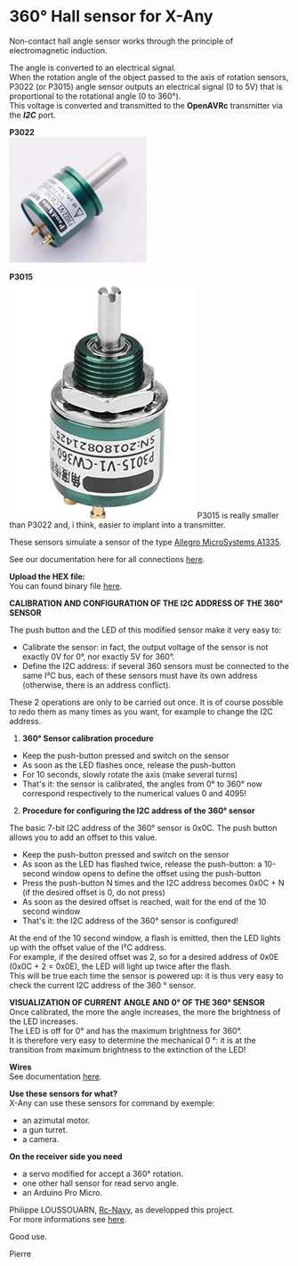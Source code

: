 # 360° Hall sensor for X-Any

Non-contact hall angle sensor works through the principle of electromagnetic induction.

The angle is converted to an electrical signal.  
When the rotation angle of the object passed to the axis of rotation sensors,  
P3022 (or P3015) angle sensor outputs an electrical signal (0 to 5V) that is proportional to the rotational angle (0 to 360°).  
This voltage is converted and transmitted to the **OpenAVRc** transmitter via the ***I2C*** port.

**P3022**  
![P3022](https://github.com/Ingwie/OpenAVRc_Hw/blob/V3/Capteur_Hall_I2C/P3022-V1-CW360.jpg)

**P3015**  
![P3015](https://github.com/Ingwie/OpenAVRc_Hw/blob/V3/Capteur_Hall_I2C/P3015-V1-CW360.jpg)
P3015 is really smaller than P3022 and, i think, easier to implant into a transmitter.

These sensors simulate a sensor of the type [Allegro MicroSystems A1335](https://www.allegromicro.com/en/products/sense/linear-and-angular-position/angular-position-sensor-ics/a1335).

See our documentation here for all connections [here](https://github.com/Ingwie/OpenAVRc_Hw/blob/V3/Capteur_Hall_I2C/Hall_360_Sensor.pdf).

**Upload the HEX file:**  
You can found binary file [here](https://github.com/Ingwie/OpenAVRc_Hw/blob/V3/Capteur_Hall_I2C/HallAna2A1335_Attiny85/HallAna2A1335_Attiny85.zip).

**CALIBRATION AND CONFIGURATION OF THE I2C ADDRESS OF THE 360° SENSOR**  

The push button and the LED of this modified sensor make it very easy to:    
- Calibrate the sensor: in fact, the output voltage of the sensor is not exactly 0V for 0°, nor exactly 5V for 360°.  
- Define the I2C address: if several 360 sensors must be connected to the same I²C bus, each of these sensors must have its own address (otherwise, there is an address conflict).  

These 2 operations are only to be carried out once. It is of course possible to redo them as many times as you want, for example to change the I2C address. 

1. **360° Sensor calibration procedure**  
- Keep the push-button pressed and switch on the sensor
- As soon as the LED flashes once, release the push-button
- For 10 seconds, slowly rotate the axis (make several turns)
- That's it: the sensor is calibrated, the angles from 0° to 360° now correspond respectively to the numerical values 0 and 4095! 

2. **Procedure for configuring the I2C address of the 360° sensor**  

The basic 7-bit I2C address of the 360​​° sensor is 0x0C. The push button allows you to add an offset to this value.  
- Keep the push-button pressed and switch on the sensor  
- As soon as the LED has flashed twice, release the push-button: a 10-second window opens to define the offset using the push-button  
- Press the push-button N times and the I2C address becomes 0x0C + N (if the desired offset is 0, do not press)  
- As soon as the desired offset is reached, wait for the end of the 10 second window  
- That's it: the I2C address of the 360° sensor is configured!  

At the end of the 10 second window, a flash is emitted, then the LED lights up with the offset value of the I²C address.  
For example, if the desired offset was 2, so for a desired address of 0x0E (0x0C + 2 = 0x0E), the LED will light up twice after the flash.  
This will be true each time the sensor is powered up: it is thus very easy to check the current I2C address of the 360 ​° sensor.

**VISUALIZATION OF CURRENT ANGLE AND 0° OF THE 360° SENSOR**  
Once calibrated, the more the angle increases, the more the brightness of the LED increases.  
The LED is off for 0° and has the maximum brightness for 360°.  
It is therefore very easy to determine the mechanical 0 °: it is at the transition from maximum brightness to the extinction of the LED! 

**Wires**  
See documentation [here](https://github.com/Ingwie/OpenAVRc_Hw/blob/V3/Capteur_Hall_I2C/Hall_360_Sensor.pdf).

**Use these sensors for what?**  
X-Any can use these sensors for command by exemple: 
  - an azimutal motor.
  - a gun turret.
  - a camera.

**On the receiver side you need**  
  - a servo modified for accept a 360° rotation.
  - one other hall sensor for read servo angle.
  - an Arduino Pro Micro.

Philippe LOUSSOUARN, [Rc-Navy](http://p.loussouarn.free.fr/), as developped this project.  
For more informations see [here](http://p.loussouarn.free.fr/projet/sensors/angle/i2c_angle_sensor.html).

Good use.

Pierre


